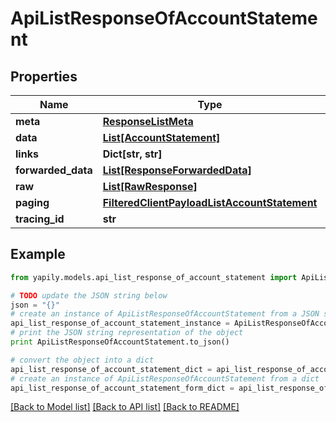 # ApiListResponseOfAccountStatement


## Properties

Name | Type | Description | Notes
------------ | ------------- | ------------- | -------------
**meta** | [**ResponseListMeta**](ResponseListMeta.md) |  | [optional] 
**data** | [**List[AccountStatement]**](AccountStatement.md) |  | [optional] 
**links** | **Dict[str, str]** |  | [optional] 
**forwarded_data** | [**List[ResponseForwardedData]**](ResponseForwardedData.md) |  | [optional] 
**raw** | [**List[RawResponse]**](RawResponse.md) |  | [optional] 
**paging** | [**FilteredClientPayloadListAccountStatement**](FilteredClientPayloadListAccountStatement.md) |  | [optional] 
**tracing_id** | **str** |  | [optional] 

## Example

```python
from yapily.models.api_list_response_of_account_statement import ApiListResponseOfAccountStatement

# TODO update the JSON string below
json = "{}"
# create an instance of ApiListResponseOfAccountStatement from a JSON string
api_list_response_of_account_statement_instance = ApiListResponseOfAccountStatement.from_json(json)
# print the JSON string representation of the object
print ApiListResponseOfAccountStatement.to_json()

# convert the object into a dict
api_list_response_of_account_statement_dict = api_list_response_of_account_statement_instance.to_dict()
# create an instance of ApiListResponseOfAccountStatement from a dict
api_list_response_of_account_statement_form_dict = api_list_response_of_account_statement.from_dict(api_list_response_of_account_statement_dict)
```
[[Back to Model list]](../README.md#documentation-for-models) [[Back to API list]](../README.md#documentation-for-api-endpoints) [[Back to README]](../README.md)


